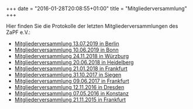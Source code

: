 +++
date = "2016-01-28T20:08:55+01:00"
title = "Mitgliederversammlung"
+++

Hier finden Sie die Protokolle der letzten Mitgliederversammlungen des ZaPF e.V.:

- [Mitgliederversammlung 13.07.2019 in Berlin](/protokolle/Protokoll_MV_2019_07_13_Berlin.pdf)
- [Mitgliederversammlung 10.06.2019 in Bonn](/protokolle/Protokoll_MV_2019_06_10_Bonn.pdf)
- [Mitgliederversammlung 24.11.2018 in Würzburg](/protokolle/Protokoll_MV_2018_11_24_Wuerzburg.pdf)
- [Mitgliederversammlung 20.06.2018 in Heidelberg](/protokolle/Protokoll_MV_2018_06_20_Heidelberg.pdf)
- [Mitgliederversammlung 21.01.2018 in Frankfurt](/protokolle/Protokoll_MV_2018_01_21_Frankfurt.pdf)
- [Mitgliederversammlung 31.10.2017 in Siegen](/protokolle/Protokoll_MV_2017_10_31_Siegen.pdf)
- [Mitgliederversammlung 09.06.2017 in Frankfurt](/protokolle/Protokoll_MV_2017_06_09_Frankfurt.pdf)
- [Mitgliederversammlung 12.11.2016 in Dresden](/protokolle/Protokoll_MV_2016_11_12_Dresden.pdf)
- [Mitgliederversammlung 07.05.2016 in Konstanz](/protokolle/Protokoll_MV_2016_05_07_Konstanz.pdf)
- [Mitgliederversammlung 21.11.2015 in Frankfurt](/protokolle/Protokoll_MV_2015_11_21_Frankfurt.pdf)